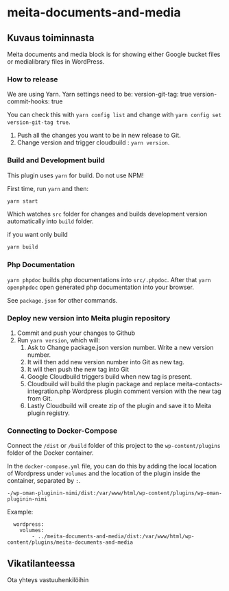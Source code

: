 # meita-documents-and-media

## Kuvaus toiminnasta

Meita documents and media block is for showing either Google bucket files or medialibrary files in WordPress.

### How to release

We are using Yarn. Yarn settings need to be:
version-git-tag: true
version-commit-hooks: true

You can check this with `yarn config list` and change with `yarn config set version-git-tag true`.

1. Push all the changes you want to be in new release to Git.
2. Change version and trigger cloudbuild : `yarn version`.

### Build and Development build

This plugin uses `yarn` for build. Do not use NPM!

First time, run `yarn` and then:

```bash
yarn start
```

Which watches `src` folder for changes and builds development version automatically into `build` folder.

if you want only build

```bash
yarn build
```

### Php Documentation

`yarn phpdoc` builds php documentations into `src/.phpdoc`. After that `yarn openphpdoc` open generated php documentation into your browser.

See `package.json` for other commands.

### Deploy new version into Meita plugin repository

1. Commit and push your changes to Github
2. Run `yarn version`, which will:
   1. Ask to Change package.json version number. Write a new version number.
   2. It will then add new version number into Git as new tag.
   3. It will then push the new tag into Git
   4. Google Cloudbuild triggers build when new tag is present.
   5. Cloudbuild will build the plugin package and replace meita-contacts-integration.php Wordpress plugin comment version with the new tag from Git.
   6. Lastly Cloudbuild will create zip of the plugin and save it to Meita plugin registry.

### **Connecting to Docker-Compose**

Connect the `/dist` or `/build` folder of this project to the `wp-content/plugins` folder of the Docker container.

In the `docker-compose.yml` file, you can do this by adding the local location of Wordpress under `volumes` and the location of the plugin inside the container, separated by `:`.

`-/wp-oman-pluginin-nimi/dist:/var/www/html/wp-content/plugins/wp-oman-pluginin-nimi`

Example:

      wordpress:
        volumes:
            - ../meita-documents-and-media/dist:/var/www/html/wp-content/plugins/meita-documents-and-media

## Vikatilanteessa

Ota yhteys vastuuhenkilöihin
